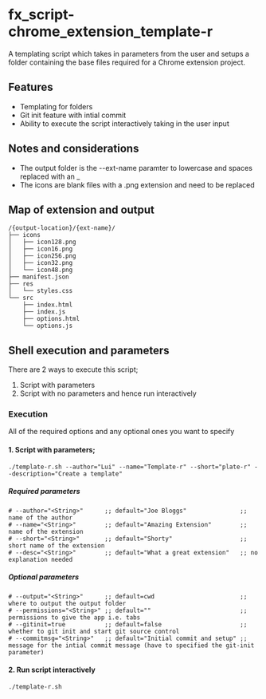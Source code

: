 # fx_script-chrome_extension_template-r
A templating script which takes in parameters from the user and setups a folder containing the base files required for a Chrome extension project.

## Features
- Templating for folders
- Git init feature with intial commit
- Ability to execute the script interactively taking in the user input

## Notes and considerations
- The output folder is the --ext-name paramter to lowercase and spaces replaced with an _
- The icons are blank files with a .png extension and need to be replaced

## Map of extension and output
```
/{output-location}/{ext-name}/
├── icons
│   ├── icon128.png
│   ├── icon16.png
│   ├── icon256.png
│   ├── icon32.png
│   └── icon48.png
├── manifest.json
├── res
│   └── styles.css
└── src
    ├── index.html
    ├── index.js
    ├── options.html
    └── options.js
```

## Shell execution and parameters
There are 2 ways to execute this script;
1. Script with parameters
2. Script with no parameters and hence run interactively

### Execution
All of the required options and any optional ones you want to specify

#### 1. Script with parameters;
```
./template-r.sh --author="Lui" --name="Template-r" --short="plate-r" --description="Create a template"
```

##### Required parameters
```
# --author="<String>"      ;; default="Joe Bloggs"               ;; name of the author
# --name="<String>"        ;; default="Amazing Extension"        ;; name of the extension
# --short="<String>"       ;; default="Shorty"                   ;; short name of the extension
# --desc="<String>"        ;; default="What a great extension"   ;; no explanation needed
```

##### Optional parameters
```
# --output="<String>"      ;; default=cwd                        ;; where to output the output folder
# --permissions="<String>" ;; default=""                         ;; permissions to give the app i.e. tabs
# --gitinit=true           ;; default=false                      ;; whether to git init and start git source control
# --commitmsg="<String>"   ;; default="Initial commit and setup" ;; message for the intial commit message (have to specified the git-init parameter)
```

#### 2. Run script interactively
```
./template-r.sh
```